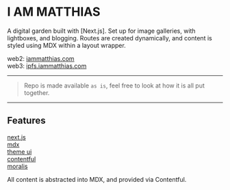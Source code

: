 # I AM MATTHIAS

A digital garden built with [Next.js]. Set up for image galleries, with lightboxes, and blogging. Routes are created dynamically, and content is styled using MDX within a layout wrapper. 

web2: [iammatthias.com](iammatthias.com)  
web3: [ipfs.iammatthias.com](ipfs.iammatthias.com)

--- 

> Repo is made available `as is`, feel free to look at how it is all put together.

---

## Features 

[next.js](https://nextjs.org)  
[mdx](https://mdxjs.com)  
[theme ui](https://theme-ui.com)  
[contentful](https://www.contentful.com)  
[moralis](http://moralis.io)

All content is abstracted into MDX, and provided via Contentful. 
